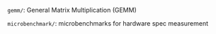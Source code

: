 `gemm/`: General Matrix Multiplication (GEMM)

`microbenchmark/`: microbenchmarks for hardware spec measurement
